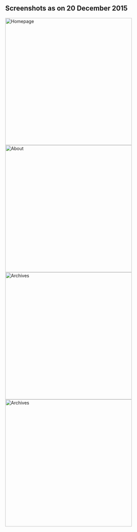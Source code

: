 ## Screenshots as on 20 December 2015
<img src="https://cloud.githubusercontent.com/assets/3167278/11914284/760f3150-a6a2-11e5-81a4-867c306ebe87.png" alt="Homepage" width="400px"/>
<img src="https://cloud.githubusercontent.com/assets/3167278/11914286/7b7f5322-a6a2-11e5-92b6-3e13d21823bd.png" alt="About" width="400px"/>
<img src="https://cloud.githubusercontent.com/assets/3167278/11914287/7e400f8e-a6a2-11e5-9d9d-87453db8007c.png" alt="Archives" width="400px"/>
<img src="https://cloud.githubusercontent.com/assets/3167278/11914308/2a15e32e-a6a3-11e5-97e6-0a6d21f81df9.png" alt="Archives" width="400px"/>
